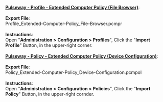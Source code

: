 
<b><u>Pulseway - Profile - Extended Computer Policy (File Browser)</u></b>:<br />
<br />
<b>Export File</b>:<br />
Profile_Extended-Computer-Policy_File-Browser.pcmpr<br />
<br />
<b>Instructions</b>:<br />
Open "<b>Administration > Configuration > Profiles</b>", Click the "<b>Import Profile</b>" Button, in the upper-right corner.<br />
<br />
<b><u>Pulseway - Policy - Extended Computer Policy (Device Configuration)</u></b>:<br />
<br />
<b>Export File</b>:<br />
Policy_Extended-Computer-Policy_Device-Configuration.pcmpol<br />
<br />
<b>Instructions</b>:<br />
Open "<b>Administration > Configuration > Policies</b>", Click the "<b>Import Policy</b>" Button, in the upper-right cornder.<br />
<br />
